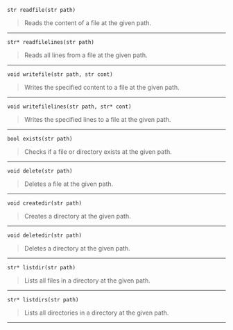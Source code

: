 ```carp
str readfile(str path)
```
> Reads the content of a file at the given path.

---

```carp
str* readfilelines(str path)
```
> Reads all lines from a file at the given path.

---

```carp
void writefile(str path, str cont)
```
> Writes the specified content to a file at the given path.

---

```carp
void writefilelines(str path, str* cont)
```
> Writes the specified lines to a file at the given path.

---

```carp
bool exists(str path)
```
> Checks if a file or directory exists at the given path.

---

```carp
void delete(str path)
```
> Deletes a file at the given path.

---

```carp
void createdir(str path)
```
> Creates a directory at the given path.

---

```carp
void deletedir(str path)
```
> Deletes a directory at the given path.

---

```carp
str* listdir(str path)
```
> Lists all files in a directory at the given path.

---

```carp
str* listdirs(str path)
```
> Lists all directories in a directory at the given path.

---